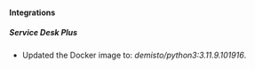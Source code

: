 
#### Integrations

##### Service Desk Plus

- Updated the Docker image to: *demisto/python3:3.11.9.101916*.
